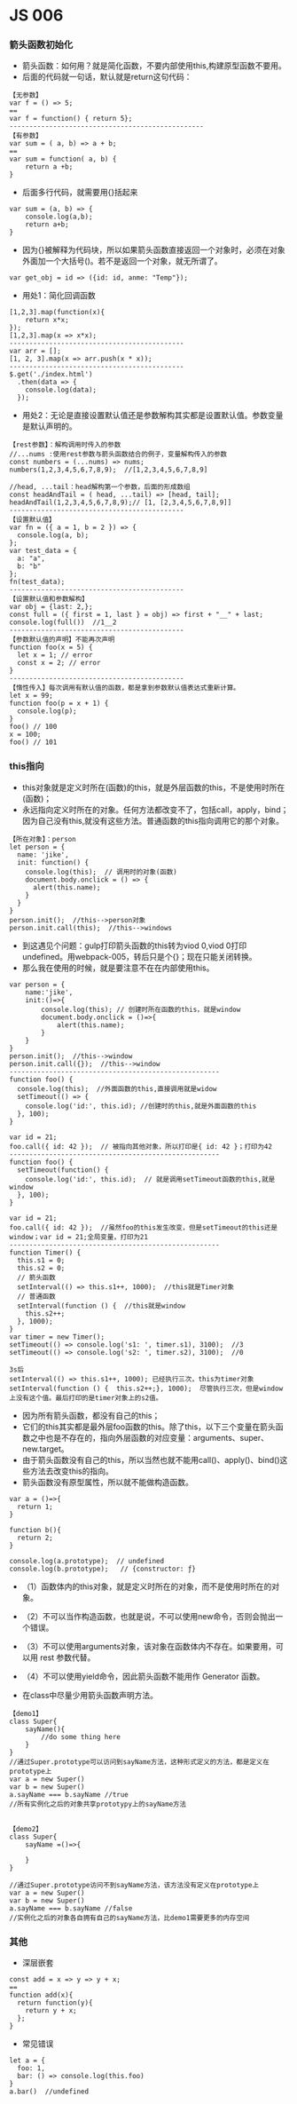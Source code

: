# JS 006

###  箭头函数初始化

* 箭头函数：如何用？就是简化函数，不要内部使用this,构建原型函数不要用。
* 后面的代码就一句话，默认就是return这句代码：
```
【无参数】
var f = () => 5;
==
var f = function() { return 5};
-------------------------------------------------
【有参数】
var sum = ( a, b) => a + b;
==
var sum = function( a, b) {
    return a +b;
}
```

* 后面多行代码，就需要用{}括起来
```
var sum = (a, b) => { 
    console.log(a,b);
    return a+b;
}
```

* 因为{}被解释为代码块，所以如果箭头函数直接返回一个对象时，必须在对象外面加一个大括号()。若不是返回一个对象，就无所谓了。
```
var get_obj = id => ({id: id, anme: "Temp"});
```

* 用处1：简化回调函数
```
[1,2,3].map(function(x){
    return x*x;
});
[1,2,3].map(x => x*x);
--------------------------------------------
var arr = [];
[1, 2, 3].map(x => arr.push(x * x));
--------------------------------------------
$.get('./index.html')
  .then(data => {
    console.log(data);
  });
```

* 用处2：无论是直接设置默认值还是参数解构其实都是设置默认值。参数变量是默认声明的。
```
【rest参数】：解构调用时传入的参数
//...nums :使用rest参数与箭头函数结合的例子，变量解构传入的参数
const numbers = (...nums) => nums; 
numbers(1,2,3,4,5,6,7,8,9);  //[1,2,3,4,5,6,7,8,9]

//head, ...tail：head解构第一个参数，后面的形成数组
const headAndTail = ( head, ...tail) => [head, tail];
headAndTail(1,2,3,4,5,6,7,8,9);// [1, [2,3,4,5,6,7,8,9]]
--------------------------------------------
【设置默认值】
var fn = ({ a = 1, b = 2 }) => {  
  console.log(a, b);
};
var test_data = {
  a: "a",
  b: "b"
};
fn(test_data);
--------------------------------------------
【设置默认值和参数解构】
var obj = {last: 2,};
const full = ({ first = 1, last } = obj) => first + "__" + last;
console.log(full())  //1__2 
--------------------------------------------
【参数默认值的声明】不能再次声明
function foo(x = 5) {
  let x = 1; // error
  const x = 2; // error
}
--------------------------------------------
【惰性传入】每次调用有默认值的函数，都是拿到参数默认值表达式重新计算。
let x = 99;
function foo(p = x + 1) {
  console.log(p);
}
foo() // 100
x = 100;
foo() // 101
```

### this指向

* this对象就是定义时所在(函数)的this，就是外层函数的this，不是使用时所在(函数)；
* 永远指向定义时所在的对象。任何方法都改变不了，包括call，apply，bind；因为自己没有this,就没有这些方法。普通函数的this指向调用它的那个对象。
```
【所在对象】：person
let person = {
  name: 'jike',
  init: function() {
    console.log(this);  // 调用时的对象(函数)
    document.body.onclick = () => {
      alert(this.name);               
    }
  }
}
person.init();  //this-->person对象
person.init.call(this);  //this-->windows
```

* 到这遇见个问题：gulp打印箭头函数的this转为viod 0,viod 0打印undefined。用webpack-005，转后只是个{}；现在只能关闭转换。
* 那么我在使用的时候，就是要注意不在在内部使用this。
```
var person = {
    name:'jike',
    init:()=>{
        console.log(this); // 创建时所在函数的this，就是window
        document.body.onclick = ()=>{
            alert(this.name);                  
        }
    }
}
person.init();  //this-->window
person.init.call({});  //this-->window
-----------------------------------------------------
function foo() {
  console.log(this);  //外面函数的this,直接调用就是widow
  setTimeout(() => {
    console.log('id:', this.id); //创建时的this,就是外面函数的this
  }, 100);
}

var id = 21;
foo.call({ id: 42 });  // 被指向其他对象，所以打印是{ id: 42 }；打印为42
-----------------------------------------------------
function foo() {
  setTimeout(function() {
    console.log('id:', this.id);  // 就是调用setTimeout函数的this,就是window
  }, 100);
}

var id = 21;
foo.call({ id: 42 });  //虽然foo的this发生改变，但是setTimeout的this还是window；var id = 21;全局变量，打印为21
-----------------------------------------------------
function Timer() {
  this.s1 = 0;
  this.s2 = 0;
  // 箭头函数
  setInterval(() => this.s1++, 1000);  //this就是Timer对象
  // 普通函数
  setInterval(function () {  //this就是window
    this.s2++;
  }, 1000);
}
var timer = new Timer();
setTimeout(() => console.log('s1: ', timer.s1), 3100);  //3
setTimeout(() => console.log('s2: ', timer.s2), 3100);  //0

3s后 
setInterval(() => this.s1++, 1000); 已经执行三次，this为timer对象
setInterval(function () {  this.s2++;}, 1000);  尽管执行三次，但是window上没有这个值。最后打印的是timer对象上的s2值。
```
* 因为所有箭头函数，都没有自己的this；
* 它们的this其实都是最外层foo函数的this。除了this，以下三个变量在箭头函数之中也是不存在的，指向外层函数的对应变量：arguments、super、new.target。
* 由于箭头函数没有自己的this，所以当然也就不能用call()、apply()、bind()这些方法去改变this的指向。
* 箭头函数没有原型属性，所以就不能做构造函数。
```
var a = ()=>{
  return 1;
}

function b(){
  return 2;
}

console.log(a.prototype);  // undefined
console.log(b.prototype);   // {constructor: ƒ}
```

* （1）函数体内的this对象，就是定义时所在的对象，而不是使用时所在的对象。
* （2）不可以当作构造函数，也就是说，不可以使用new命令，否则会抛出一个错误。
* （3）不可以使用arguments对象，该对象在函数体内不存在。如果要用，可以用 rest 参数代替。
* （4）不可以使用yield命令，因此箭头函数不能用作 Generator 函数。

* 在class中尽量少用箭头函数声明方法。
```
【demo1】
class Super{
    sayName(){
        //do some thing here
    }
}
//通过Super.prototype可以访问到sayName方法，这种形式定义的方法，都是定义在prototype上
var a = new Super()
var b = new Super()
a.sayName === b.sayName //true
//所有实例化之后的对象共享prototypy上的sayName方法


【demo2】
class Super{
    sayName =()=>{

    }
}

//通过Super.prototype访问不到sayName方法，该方法没有定义在prototype上
var a = new Super()
var b = new Super()
a.sayName === b.sayName //false
//实例化之后的对象各自拥有自己的sayName方法，比demo1需要更多的内存空间
```

###  其他

* 深层嵌套
```
const add = x => y => y + x;
==
function add(x){
  return function(y){
    return y + x;
  };
}
```

* 常见错误
```
let a = {
  foo: 1,
  bar: () => console.log(this.foo)
}
a.bar()  //undefined
```
